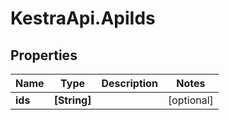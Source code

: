 # KestraApi.ApiIds

## Properties

Name | Type | Description | Notes
------------ | ------------- | ------------- | -------------
**ids** | **[String]** |  | [optional] 


